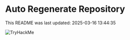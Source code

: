 # Auto Regenerate Repository

This README was last updated: 2025-03-16 13:44:35

 ![TryHackMe](https://tryhackme.com/badge/533634)